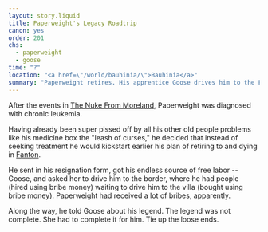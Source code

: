 ```yaml
---
layout: story.liquid
title: Paperweight's Legacy Roadtrip
canon: yes
order: 201
chs:
  - paperweight
  - goose
time: "?"
location: "<a href=\"/world/bauhinia/\">Bauhinia</a>"
summary: "Paperweight retires. His apprentice Goose drives him to the Fantoni border. Paperweight opens his tightly-sealed box of memories. This is an unfinished case that Goose has to complete."
---
```


After the events in [The Nuke From Moreland](/stories/the-nuke-from-moreland/), Paperweight was diagnosed with chronic leukemia.

Having already been super pissed off by all his other old people problems like his medicine box the "leash of curses," he decided that instead of seeking treatment he would kickstart earlier his plan of retiring to and dying in [Fanton](/world/fanton/).

He sent in his resignation form, got his endless source of free labor -- Goose, and asked her to drive him to the border, where he had people (hired using bribe money) waiting to drive him to the villa (bought using bribe money). Paperweight had received a lot of bribes, apparently.

Along the way, he told Goose about his legend. The legend was not complete. She had to complete it for him. Tie up the loose ends.
